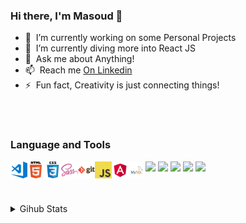 ### Hi there, I'm Masoud 👋

- 🔭  &nbsp;I’m currently working on some Personal Projects
- 🌱  &nbsp;I’m currently diving more into React JS 
- 💬  &nbsp;Ask me about Anything!
- 📫  &nbsp;Reach me <a href="https://www.linkedin.com/in/masoud-soleymani/" alt="Linkedin target=”_blank”">On Linkedin</a>
- ⚡  &nbsp;Fun fact, Creativity is just connecting things!

<br>
<br> 

### Language and Tools 
<img align="left" alt="Visual Studio Code" width="27px" src="https://raw.githubusercontent.com/github/explore/80688e429a7d4ef2fca1e82350fe8e3517d3494d/topics/visual-studio-code/visual-studio-code.png">
<img align="left" alt="Visual Studio Code" width="27px" src="https://raw.githubusercontent.com/github/explore/80688e429a7d4ef2fca1e82350fe8e3517d3494d/topics/html/html.png">
<img align="left" alt="Visual Studio Code" width="27px" src="https://raw.githubusercontent.com/github/explore/80688e429a7d4ef2fca1e82350fe8e3517d3494d/topics/css/css.png">
<img align="left" alt="Visual Studio Code" width="27px" src="https://raw.githubusercontent.com/github/explore/80688e429a7d4ef2fca1e82350fe8e3517d3494d/topics/sass/sass.png">
<img align="left" alt="Visual Studio Code" width="27px" src="https://raw.githubusercontent.com/github/explore/80688e429a7d4ef2fca1e82350fe8e3517d3494d/topics/git/git.png">
<img align="left" alt="Visual Studio Code" width="27px" src="https://raw.githubusercontent.com/github/explore/80688e429a7d4ef2fca1e82350fe8e3517d3494d/topics/javascript/javascript.png">
<img align="left" alt="Visual Studio Code" width="27px" src="https://raw.githubusercontent.com/github/explore/80688e429a7d4ef2fca1e82350fe8e3517d3494d/topics/angular/angular.png" >
<img align="left" alt="Visual Studio Code" width="27px" src="https://raw.githubusercontent.com/github/explore/80688e429a7d4ef2fca1e82350fe8e3517d3494d/topics/mysql/mysql.png">

<a href="https://www.behance.net" alt="Behance" target=”_blank”> <img src="https://github.com/imdhruv99/imdhruv99/blob/master/readme/behance.png"></a>
<a href="https://dribbble.com" alt="Dribble" target=”_blank”> <img src="https://github.com/imdhruv99/imdhruv99/blob/master/readme/dribbble.png"></a>
<a href="https://github.com" alt="GitHub" target=”_blank”> <img src="https://github.com/imdhruv99/imdhruv99/blob/master/readme/github.png"></a>
<a href="https://dev.to/masoudsoleymani" alt="Dev" target=”_blank”> <img src="https://github.com/imdhruv99/imdhruv99/blob/master/readme/dev.png"></a>
<a href="https://medium.com" alt="Medium" target=”_blank”> <img src="https://github.com/imdhruv99/imdhruv99/blob/master/readme/medium.png"></a>

<br>
<br>


 <details>
 <summary>Gihub Stats</summary>
 <img align="left" alt="masoudsoleymani Github Stats" src="https://github-readme-stats.vercel.app/api?username=masoudsoleymani&show_icons=true&hide_border">
 </details>

